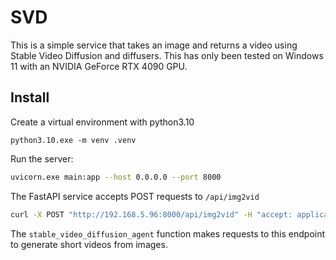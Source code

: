 # SVD

This is a simple service that takes an image and returns a video using Stable Video Diffusion and diffusers.
This has only been tested on Windows 11 with an NVIDIA GeForce RTX 4090 GPU.


## Install

Create a virtual environment with python3.10

```
python3.10.exe -m venv .venv
```

Run the server:

```bash
uvicorn.exe main:app --host 0.0.0.0 --port 8000
```

The FastAPI service accepts POST requests to `/api/img2vid`

```bash
curl -X POST "http://192.168.5.96:8000/api/img2vid" -H "accept: application/json" -H "Content-Type: multipart/form-data" -F "image_file=@image.png"
```

The `stable_video_diffusion_agent` function makes requests to this endpoint to generate short videos from images.